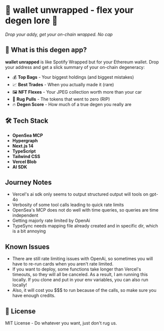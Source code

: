 # 🚀 wallet unwrapped - flex your degen lore 💎

*Drop your addy, get your on-chain wrapped. No cap*

## 🎯 What is this degen app?

**wallet unrapped** is like Spotify Wrapped but for your Ethereum wallet. Drop your address and get a slick summary of your on-chain degeneracy:

- 💰 **Top Bags** - Your biggest holdings (and biggest mistakes)
- 📈 **Best Trades** - When you actually made it (rare)
- 🖼️ **NFT Flexes** - Your JPEG collection worth more than your car
- 💸 **Rug Pulls** - The tokens that went to zero (RIP)
- 🔥 **Degen Score** - How much of a true degen you really are

## 🛠️ Tech Stack

- **OpenSea MCP** 
- **Hypergraph**
- **Next.js 14**
- **TypeScript**
- **Tailwind CSS**
- **Vercel Blob**
- **AI SDK**


## Journey Notes
- Vercel's ai sdk only seems to output structured output will tools on gpt-4o
- Verbosity of some tool calls leading to quick rate limits
- OpenSea's MCP does not do well with time queries, so queries are time independent
- Getting majorly rate limited by OpenAi
- TypeSync needs mapping file already created and in specific dir, which is a bit annoying

## Known Issues
- There are still rate limiting issues with OpenAi, so sometimes you will have to re-run cards when you aren't rate limited.
- If you want to deploy, some functions take longer than Vercel's timeouts, so they will all be canceled. As a result, I am running this locally. If you clone and put in your env variables, you can also run locally!
- Also, it will cost you $$$ to run because of the calls, so make sure you have enough credits.


## 📜 License

MIT License - Do whatever you want, just don't rug us.